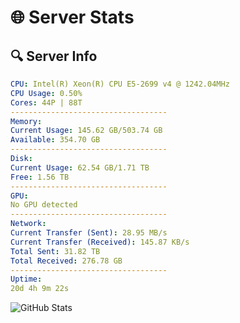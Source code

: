 # 🌐 Server Stats
## 🔍 Server Info
```yaml
CPU: Intel(R) Xeon(R) CPU E5-2699 v4 @ 1242.04MHz
CPU Usage: 0.50%
Cores: 44P | 88T
-----------------------------------
Memory:
Current Usage: 145.62 GB/503.74 GB
Available: 354.70 GB
-----------------------------------
Disk:
Current Usage: 62.54 GB/1.71 TB
Free: 1.56 TB
-----------------------------------
GPU:
No GPU detected
-----------------------------------
Network:
Current Transfer (Sent): 28.95 MB/s
Current Transfer (Received): 145.87 KB/s
Total Sent: 31.82 TB
Total Received: 276.78 GB
-----------------------------------
Uptime:
20d 4h 9m 22s
```
![GitHub Stats](https://img.shields.io/badge/Updated-2025-03-28_01:32:11-blue)